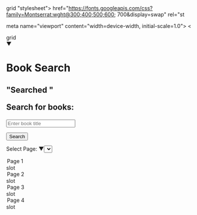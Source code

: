 <!DOCTYPE html>

<html lang="en"> grid

<head>

<link rel="stylesheet" href="style2.css"> <link

"stylesheet"> href="https://fonts.googleapis.com/css?family=Montserrat:wght@300;400;500;600; 700&display=swap" rel="st

<meta charset="UTF-8 ">

meta name="viewport" content="width=device-width, initial-scale=1.0"> <

<title>Book Search Page</title>

<script src="https://code.jquery.com/jquery-2.1.4.min.js"></script>

</head>

<body> grid

<nav></nav> ▼<div class="content">

<h1 id="title">Book Search</h1>

<h2>

<span id="searchTermDisplay"></span>

"Searched "

<!-- search button -->

<label for="searchTerm">Search for books:</label>

</h2>

<input type="text" id="searchTerm" placeholder="Enter book title">

<div>

<button id="searchButton">Search</button>

<!-- Paging control for navigating between results pages -->

<div>

</div>

<label for="pageSelect">Select Page:</label> ▼<select id="pageSelect">

<option value="0">Page 1</option> slot

<option value="15">Page 2</option> slot

<option value="30">Page 3</option> slot

<option value="45">Page 4</option> slot

</select>

</div>

<div id="results" style="display: flex; flex-wrap: wrap"></div>  
<script>

$(function () {

function fetchResults (startIndex) {

if (!term) {

return;

}

var resultsPerPage = 15; term + "&startIndex=" startIndex + "&maxResults=" + resultsPerPage;

var term = $("#searchTerm").val(); // get value from input box

var parameter = "?q=" +

alert("Please enter a search rm");

return;

}

var resultsPerPage = 15;

var parameter =

"?q=" +

term +

"&startIndex=" +

startIndex +

"&maxResults=" +

return;

"https://www.googleapis.com/books/v1/volumes/" + parameter;

resultsPerPage; var service_point =

$.getJSON(service_point, function (json) {

var total = json.totalItems;

$("#total").text(total);

var resultHTML = "";

var booktitle = json.items[i].volumeInfo.title;

for (i in json.items) {

var bookid= json.items[i].id;

var cover = "";

if (json.items[i].volumeInfo.imageLinks != null)

cover = json.items[i].volumeInfo.imageLinks.thumbnail;

resultHTML += "<div class='bookdiv'>"; resultHTML += "<img src='" + cover + style='float: left" />";

resultHTML +=

"<a href='book_details.html?id=" + bookid +

Mer Memory

Application +

"'>" + booktitle +

"</a>"; resultHTML += "</div>";

}

$("#results").html(resultHTML);

$(".bookdiv").css("width", "300px");

});

Searched

Search for boo

Select Page: F

}

// Trigger search when button is clicked $("#searchButton").click(function () {

var term = $("#searchTerm").val();

$("#searchTermDisplay").text(term); // Update the search term display

fetchResults(0); // Fetch results for page 1 (startIndex)

// Change event to fetch the appropriate page based on the user's selection

});

$("#pageSelect").change(function () { this).val() ;

});

var startIndex = $( fetchResults(startIndex);
}); = $0
</script>



</div>

<div>
<footer></footer>
</div>
</body>
</html>

